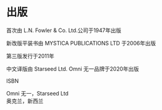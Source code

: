 # 出版

首次由 L.N. Fowler & Co. Ltd.公司于1947年出版

新改版平装书由 MYSTICA PUBLICATIONS LTD 于2006年出版

第三版发行于2011年

中文译版由 Starseed Ltd. Omni 无一品牌于2020年出版

ISBN

Omni 无一，Starseed Ltd  
奥克兰，新西兰



